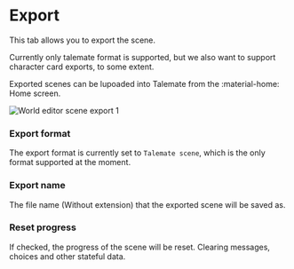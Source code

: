 # Export

This tab allows you to export the scene.

Currently only talemate format is supported, but we also want to support character card exports, to some extent.

Exported scenes can be lupoaded into Talemate from the :material-home: Home screen.

![World editor scene export 1](/talemate/img/0.26.0/world-editor-scene-export-1.png)

### Export format

The export format is currently set to `Talemate scene`, which is the only format supported at the moment.

### Export name

The file name (Without extension) that the exported scene will be saved as.

### Reset progress

If checked, the progress of the scene will be reset. Clearing messages, choices and other stateful data.